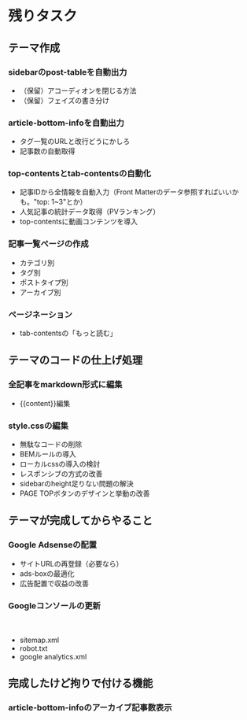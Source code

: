 # 残りタスク

## テーマ作成

### sidebarのpost-tableを自動出力

- （保留）アコーディオンを閉じる方法
- （保留）フェイズの書き分け


### article-bottom-infoを自動出力

- タグ一覧のURLと改行どうにかしろ
- 記事数の自動取得


### top-contentsとtab-contentsの自動化

- 記事IDから全情報を自動入力（Front Matterのデータ参照すればいいかも。"top: 1~3"とか）
- 人気記事の統計データ取得（PVランキング）
- top-contentsに動画コンテンツを導入


### 記事一覧ページの作成

- カテゴリ別
- タグ別
- ポストタイプ別
- アーカイブ別


### ページネーション

- tab-contentsの「もっと読む」


## テーマのコードの仕上げ処理

### 全記事をmarkdown形式に編集

- {{content}}編集


### style.cssの編集

- 無駄なコードの削除
- BEMルールの導入
- ローカルcssの導入の検討
- レスポンシブの方式の改善
- sidebarのheight足りない問題の解決
- PAGE TOPボタンのデザインと挙動の改善


## テーマが完成してからやること

### Google Adsenseの配置

- サイトURLの再登録（必要なら）
- ads-boxの最適化
- 広告配置で収益の改善


### Googleコンソールの更新
　
- sitemap.xml
- robot.txt
- google analytics.xml


## 完成したけど拘りで付ける機能

### article-bottom-infoのアーカイブ記事数表示
